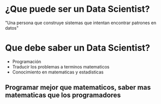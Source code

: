 # ¿Que puede ser un Data Scientist?
"Una persona que construye sistemas que intentan encontrar patrones en datos"

# Que debe saber un Data Scientist?

* Programación
* Traducir los problemas a terminos matematicos
* Conocimiento en matematicas y estadisticas

## Programar mejor que matematicos, saber mas matematicas que los programadores